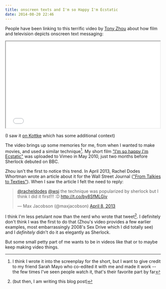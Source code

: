 ```yaml
---
title: onscreen texts and I'm so Happy I'm Ecstatic
date: 2014-08-20 22:46
---
```


People have been linking to this terrific video by [Tony Zhou](http://vimeo.com/tonyzhou) about how film and television depicts onscreen text messaging:

<iframe src="//player.vimeo.com/video/103554797" width="500" height="281" webkitallowfullscreen mozallowfullscreen allowfullscreen></iframe>

(I saw it [on Kottke](http://kottke.org/14/08/texting-in-movies) which has some additional context)

The video brings up some memories for me, from when I wanted to make movies, and used a similar technique[^ecstatic]. My short film ["I'm so happy I'm Ecstatic"](http://vimeo.com/11394296) was uploaded to Vimeo in May 2010, just two months before Sherlock debuted on BBC.

[^ecstatic]: I think I wrote it into the screenplay for the short, but I want to give credit to my friend Sarah Mayo who co-edited it with me and made it work -- the few times I've seen people watch it, that's their favorite part by far

Zhou isn't the first to notice this trend. In April 2013, Rachel Dodes Whortman wrote an article about it for the Wall Street Journal (["From Talkies to Texties"](http://online.wsj.com/news/articles/SB10001424127887323296504578398431179979920)). When I saw the article I felt the need to reply:

<blockquote class="twitter-tweet" lang="en"><p><a href="https://twitter.com/racheldodes">@racheldodes</a> <a href="https://twitter.com/WSJ">@wsj</a> the technique was popularized by sherlock but I think I did it first!!! :D <a href="http://t.co/by8SfMLGiv">http://t.co/by8SfMLGiv</a></p>&mdash; Max Jacobson (@maxjacobson) <a href="https://twitter.com/maxjacobson/statuses/321142815755206656">April 8, 2013</a></blockquote>
<script async src="//platform.twitter.com/widgets.js" charset="utf-8"></script>

I think I'm less petulant now than the nerd who wrote that tweet[^but]. I definitely don't think I was the first to do that (Zhou's video provides a few earlier examples, most embarrassingly 2008's Sex Drive which I did totally see) and I *definitely* didn't do it as elegantly as Sherlock.

[^but]: (but then, I am writing this blog post)

But some small petty part of me wants to be in videos like that or to maybe keep making video things.
